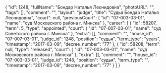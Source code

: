{
    "id": 1248,
    "fullName": "Бондар Наталья Леонидовна",
    "photoURL": "",
    "tags": [],
    "comment": "",
    "layout": "judge",
    "title": "Судья Бондар Наталья Леонидовна",
    "court": null,
    "previousCourt": {
        "id": "07-003-03-01",
        "name": "суд Московского района г. Минска"
    },
    "career": [
        {
            "id": 58207,
            "term": 5,
            "type": "appointed",
            "court": {
                "id": "07-007-03-01",
                "name": "суд Советского района г. Минска"
            },
            "extra": [],
            "comment": "",
            "house_id": "07-007-03-01",
            "judge_id": 1248,
            "position": "судья",
            "term_type": "years",
            "timestamp": "2017-03-09",
            "decree_number": "77"
        },
        {
            "id": 58208,
            "term": null,
            "type": "released",
            "court": {
                "id": "07-003-03-01",
                "name": "суд Московского района г. Минска"
            },
            "extra": [],
            "comment": "",
            "house_id": "07-003-03-01",
            "judge_id": 1248,
            "position": "судья",
            "term_type": "",
            "timestamp": "2017-03-09",
            "decree_number": "77"
        }
    ]
}